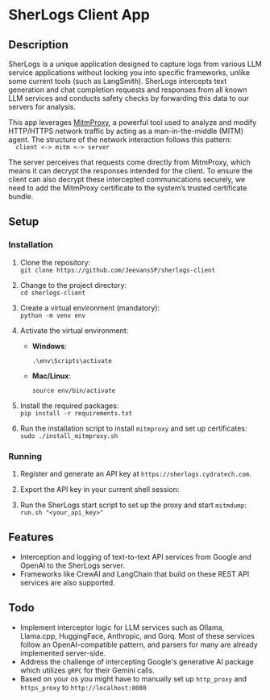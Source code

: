 # SherLogs Client App

## Description

SherLogs is a unique application designed to capture logs from various LLM service applications without locking you into specific frameworks, unlike some current tools (such as LangSmith). SherLogs intercepts text generation and chat completion requests and responses from all known LLM services and conducts safety checks by forwarding this data to our servers for analysis.

This app leverages [MitmProxy](https://mitmproxy.org/), a powerful tool used to analyze and modify HTTP/HTTPS network traffic by acting as a man-in-the-middle (MITM) agent. The structure of the network interaction follows this pattern:  
 `   client <-> mitm <-> server  `

The server perceives that requests come directly from MitmProxy, which means it can decrypt the responses intended for the client. To ensure the client can also decrypt these intercepted communications securely, we need to add the MitmProxy certificate to the system’s trusted certificate bundle.

## Setup

### Installation

1. Clone the repository:  
   `git clone https://github.com/JeevansSP/sherlogs-client`
2. Change to the project directory:  
   `cd sherlogs-client`
3. Create a virtual environment (mandatory):  
   `python -m venv env`
4. Activate the virtual environment:

   - **Windows**:
     ```
     .\env\Scripts\activate
     ```
   - **Mac/Linux**:
     ```
     source env/bin/activate
     ```

5. Install the required packages:  
   `pip install -r requirements.txt`

6. Run the installation script to install `mitmproxy` and set up certificates:
   `sudo ./install_mitmproxy.sh`

### Running

1. Register and generate an API key at `https://sherlogs.cydratech.com`.

2. Export the API key in your current shell session:

3. Run the SherLogs start script to set up the proxy and start `mitmdump`:
   `run.sh "<your_api_key>"`


## Features

- Interception and logging of text-to-text API services from Google and OpenAI to the SherLogs server.
- Frameworks like CrewAI and LangChain that build on these REST API services are also supported.

## Todo

- Implement interceptor logic for LLM services such as Ollama, Llama.cpp, HuggingFace, Anthropic, and Gorq. Most of these services follow an OpenAI-compatible pattern, and parsers for many are already implemented server-side.
- Address the challenge of intercepting Google's generative AI package which utilizes `gRPC` for their Gemini calls.
- Based on your os you might have to manually set up `http_proxy` and `https_proxy` to `http://localhost:8080` 


